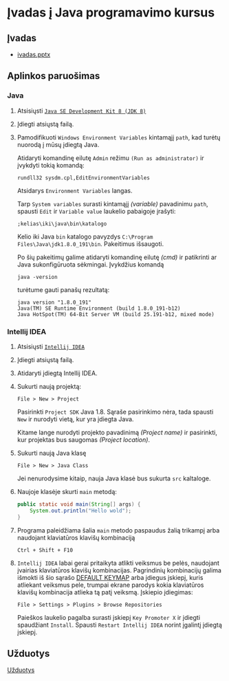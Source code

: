 # Įvadas į Java programavimo kursus

## Įvadas
- [ivadas.pptx](ivadas.pptx)

## Aplinkos paruošimas

### Java

1. Atsisiųsti [`Java SE Development Kit 8 (JDK 8)`](https://www.oracle.com/technetwork/java/javase/downloads/jdk8-downloads-2133151.html)
2. Įdiegti atsiųstą failą.
3. Pamodifikuoti `Windows Environment Variables` kintamąjį `path`, kad turėtų nuorodą į mūsų įdiegtą Java. 

    Atidaryti komandinę eilutę `Admin` režimu `(Run as administrator)` ir įvykdyti tokią komandą: 
    
    ```
    rundll32 sysdm.cpl,EditEnvironmentVariables
    ``` 
    
    Atsidarys `Environment Variables` langas. 
    
    Tarp `System variables` surasti kintamąjį *(variable)* pavadinimu `path`, spausti `Edit` ir `Variable value` laukelio pabaigoje įrašyti: 
    ```
    ;kelias\iki\java\bin\katalogo
    ```
    Kelio iki Java `bin` katalogo pavyzdys `C:\Program Files\Java\jdk1.8.0_191\bin`. Pakeitimus išsaugoti. 
    
    Po šių pakeitimų galime atidaryti komandinę eilutę *(cmd)* ir patikrinti ar Java sukonfigūruota sėkmingai. Įvykdžius komandą 
    ```
    java -version
    ``` 
    turėtume gauti panašų rezultatą:
    ```
    java version "1.8.0_191"
    Java(TM) SE Runtime Environment (build 1.8.0_191-b12)
    Java HotSpot(TM) 64-Bit Server VM (build 25.191-b12, mixed mode)
    ```

### Intellij IDEA

1. Atsisiųsti [`Intellij IDEA`](https://www.jetbrains.com/idea/download/#section=windows)

2. Įdiegti atsiųstą failą.

3. Atidaryti įdiegtą Intellij IDEA.

4. Sukurti naują projektą:
    ```
    File > New > Project
    ```
    Pasirinkti `Project SDK` Java 1.8. Sąraše pasirinkimo nėra, tada spausti `New` ir nurodyti vietą, kur yra įdiegta Java. 
    
    Kitame lange nurodyti projekto pavadinimą *(Project name)* ir pasirinkti, kur projektas bus saugomas *(Project location)*.

5. Sukurti naują Java klasę
    ```
    File > New > Java Class
    ```
    Jei nenurodysime kitaip, nauja Java klasė bus sukurta `src` kaltaloge.

6. Naujoje klasėje skurti `main` metodą:

    ```java
    public static void main(String[] args) {
        System.out.println("Hello wold");
    }
    ```

7. Programa paleidžiama šalia `main` metodo paspaudus žalią trikampį arba naudojant klaviatūros klavišų kombinaciją 
    ```
    Ctrl + Shift + F10
    ```

8. `Intellij IDEA` labai gerai pritaikyta atlikti veiksmus be pelės, naudojant įvairias klaviatūros klavišų kombinacijas. Pagrindinių kombinacijų galima išmokti iš šio sąrašo [DEFAULT KEYMAP](https://resources.jetbrains.com/storage/products/intellij-idea/docs/IntelliJIDEA_ReferenceCard.pdf) 
arba įdiegus įskiepį, kuris atliekant veiksmus pele, trumpai ekrane parodys kokia klaviatūros klavišų kombinacija atlieka tą patį veiksmą. Įskiepio įdiegimas:
    ```
    File > Settings > Plugins > Browse Repositories
    ```
    Paieškos laukelio pagalba surasti įskiepį `Key Promoter X` ir įdiegti spaudžiant `Install`. Spausti `Restart Intellij IDEA` norint įgalintį įdiegtą įskiepį.

## Užduotys
[Užduotys](uzduotys/uzduotys1.pdf)